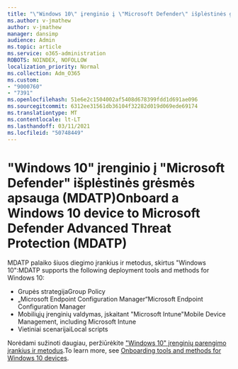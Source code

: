 ```yaml
---
title: "\"Windows 10\" įrenginio į \"Microsoft Defender\" išplėstinės grėsmės apsauga (MDATP)"
ms.author: v-jmathew
author: v-jmathew
manager: dansimp
audience: Admin
ms.topic: article
ms.service: o365-administration
ROBOTS: NOINDEX, NOFOLLOW
localization_priority: Normal
ms.collection: Adm_O365
ms.custom:
- "9000760"
- "7391"
ms.openlocfilehash: 51e6e2c1504002af5408d678399fdd1d691ae096
ms.sourcegitcommit: 6312ee31561db36104f32282d019d069ede69174
ms.translationtype: MT
ms.contentlocale: lt-LT
ms.lasthandoff: 03/11/2021
ms.locfileid: "50748449"
---
```

# <a name="onboard-a-windows-10-device-to-microsoft-defender-advanced-threat-protection-mdatp"></a><span data-ttu-id="e874f-102">"Windows 10" įrenginio į "Microsoft Defender" išplėstinės grėsmės apsauga (MDATP)</span><span class="sxs-lookup"><span data-stu-id="e874f-102">Onboard a Windows 10 device to Microsoft Defender Advanced Threat Protection (MDATP)</span></span>

<span data-ttu-id="e874f-103">MDATP palaiko šiuos diegimo įrankius ir metodus, skirtus "Windows 10":</span><span class="sxs-lookup"><span data-stu-id="e874f-103">MDATP supports the following deployment tools and methods for Windows 10:</span></span>

- <span data-ttu-id="e874f-104">Grupės strategija</span><span class="sxs-lookup"><span data-stu-id="e874f-104">Group Policy</span></span>
- <span data-ttu-id="e874f-105">„Microsoft Endpoint Configuration Manager“</span><span class="sxs-lookup"><span data-stu-id="e874f-105">Microsoft Endpoint Configuration Manager</span></span>
- <span data-ttu-id="e874f-106">Mobiliųjų įrenginių valdymas, įskaitant "Microsoft Intune"</span><span class="sxs-lookup"><span data-stu-id="e874f-106">Mobile Device Management, including Microsoft Intune</span></span>
- <span data-ttu-id="e874f-107">Vietiniai scenarijai</span><span class="sxs-lookup"><span data-stu-id="e874f-107">Local scripts</span></span>

<span data-ttu-id="e874f-108">Norėdami sužinoti daugiau, peržiūrėkite ["Windows 10" įrenginių parengimo įrankius ir metodus](https://go.microsoft.com/fwlink/?linkid=2143460).</span><span class="sxs-lookup"><span data-stu-id="e874f-108">To learn more, see [Onboarding tools and methods for Windows 10 devices](https://go.microsoft.com/fwlink/?linkid=2143460).</span></span>
